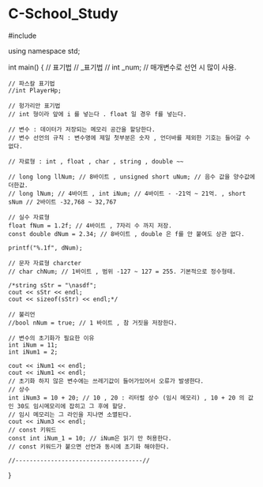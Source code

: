 # C-School_Study

#include <iostream>


using namespace std;

int main()
{
	// 표기법 
	// _표기법
	// int _num; // 매개변수로 선언 시 많이 사용.


	// 파스칼 표기법
	//int PlayerHp;

	// 헝가리안 표기법
	// int 형이라 앞에 i 를 넣는다 . float 일 경우 f를 넣는다.

	// 변수 : 데이터가 저장되는 메모리 공간을 할당한다.
	// 변수 선언의 규칙 : 변수명에 제일 첫부분은 숫자 , 언더바를 제외한 기호는 들어갈 수 없다.

	// 자료형 : int , float , char , string , double ~~

	// long long llNum; // 8바이트 , unsigned short uNum; // 음수 값을 양수값에 더한값.
	// long lNum; // 4바이트 , int iNum; // 4바이트 - -21억 ~ 21억. , short sNum // 2바이트 -32,768 ~ 32,767
	
	// 실수 자료형
	float fNum = 1.2f; // 4바이트 , 7자리 수 까지 저장.
	const double dNum = 2.34; // 8바이트 , double 은 f를 안 붙여도 상관 없다.

	printf("%.1f", dNum);

	// 문자 자료형 charcter
	// char chNum; // 1바이트 , 범위 -127 ~ 127 = 255. 기본적으로 정수형태.

	/*string sStr = "\nasdf";
	cout << sStr << endl;
	cout << sizeof(sStr) << endl;*/

	// 불리언
	//bool nNum = true; // 1 바이트 , 참 거짓을 저장한다.

	// 변수의 초기화가 필요한 이유
	int iNum = 11;
	int iNum1 = 2;

	cout << iNum1 << endl;
	cout << iNum1 << endl;
	// 초기화 하지 않은 변수에는 쓰레기값이 들어가있어서 오류가 발생한다.
	// 상수
	int iNum3 = 10 + 20; // 10 , 20 : 리터럴 상수 (임시 메모리) , 10 + 20 의 값인 30도 임시메모리에 잡히고 그 후에 할당.
	// 임시 메모리는 그 라인을 지나면 소멸된다.
	cout << iNum3 << endl;
	// const 키워드
	const int iNum_1 = 10; // iNum은 읽기 만 허용한다.
	// const 키워드가 붙으면 선언과 동시에 초기화 해야한다.

	//------------------------------------//
}
